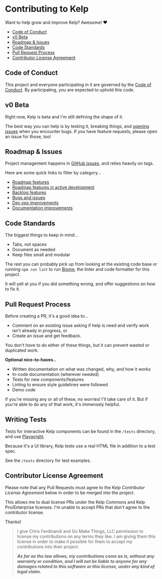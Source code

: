 # Contributing to Kelp

Want to help grow and improve Kelp? Awesome! ❤️

- [Code of Conduct](#code-of-conduct)
- [v0 Beta](#v0-beta)
- [Roadmap & Issues](#roadmap--issues)
- [Code Standards](#code-standards)
- [Pull Request Process](#pull-request-process)
- [Contributor License Agreement](#contributor-license-agreement)


## Code of Conduct

This project and everyone participating in it are governed by the [Code of Conduct](https://github.com/cferdinandi/kelp/blob/main/CODE_OF_CONDUCT.md). By participating, you are expected to uphold this code. 


## v0 Beta

Right now, Kelp is beta and I'm still defining the shape of it. 

The best way you can help is by testing it, breaking things, and [opening issues](https://github.com/cferdinandi/kelp/issues) when you encounter bugs. If you have feature requests, please open an issue for those, too!


## Roadmap & Issues

Project management happens in [GitHub issues](https://github.com/cferdinandi/kelp/issues), and relies heavily on tags.

Here are some quick links to filter by category...

- [Roadmap features](https://github.com/cferdinandi/kelp/issues?q=is%3Aissue%20state%3Aopen%20label%3Aenhancement%20label%3Aroadmap)
- [Roadmap features in active development](https://github.com/cferdinandi/kelp/issues?q=is%3Aissue%20state%3Aopen%20label%3Aenhancement%20label%3Aroadmap%20label%3A%22in%20progress%22)
- [Backlog features](https://github.com/cferdinandi/kelp/issues?q=is%3Aissue%20state%3Aopen%20label%3Aenhancement%20-label%3Aroadmap)
- [Bugs and issues](https://github.com/cferdinandi/kelp/issues?q=is%3Aissue%20state%3Aopen%20label%3Abug)
- [Dev ops improvements](https://github.com/cferdinandi/kelp/issues?q=is%3Aissue%20state%3Aopen%20label%3A%22dev%20ops%22)
- [Documentation improvements](https://github.com/cferdinandi/kelp/issues?q=is%3Aissue%20state%3Aopen%20label%3Adocumentation)


## Code Standards

The biggest things to keep in mind...

- Tabs, not spaces
- Document as needed
- Keep files small and modular

The rest you can probably pick up from looking at the existing code base or running `npm run lint` to run [Biome](https://biomejs.dev), the linter and code formatter for this project.

It will yell at you if you did something wrong, and offer suggestions on how to fix it.


## Pull Request Process

Before creating a PR, it's a good idea to...

- Comment on an existing issue asking if help is need and verify work isn't already in progress, or
- Create an issue and get feedback.

You don't _have_ to do either of these things, but it can prevent wasted or duplicated work.

**Optional nice-to-haves..**

- Written documentation on what was changed, why, and how it works
- In-code documentation (wherever needed)
- Tests for new components/features
- Linting to ensure style guidelines were followed
- Demo code

If you're missing any or all of these, no worries! I'll take care of it. But if you're able to do any of that work, it's immensely helpful.


## Writing Tests

Tests for interactive Kelp components can be found in the `/tests` directory, and use [Playwright](https://playwright.dev).

Because it's a UI library, Kelp tests use a real HTML file in addition to a test spec.

See the `/tests` directory for test examples.


## Contributor License Agreement

Please note that any Pull Requests must agree to the _Kelp Contributor License Agreement_ below in order to be merged into the project. 

This allows me to dual license PRs under the Kelp Commons and Kelp Pro/Enterprise licenses. I'm unable to accept PRs that don't agree to the contributor license.

Thanks!

> I give Chris Ferdinandi and Go Make Things, LLC permission to license my contributions on any terms they like. I am giving them this license in order to make it possible for them to accept my contributions into their project.
> 
> **_As far as the law allows, my contributions come as is, without any warranty or condition, and I will not be liable to anyone for any damages related to this software or this license, under any kind of legal claim._**
